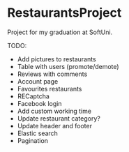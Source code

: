 # RestaurantsProject
Project for my graduation at SoftUni.


TODO:
* Add pictures to restaurants
* Table with users (promote/demote)
* Reviews with comments
* Account page
* Favourites restaurants
* RECaptcha
* Facebook login
* Add custom working time
* Update restaurant category? 
* Update header and footer
* Elastic search
* Pagination